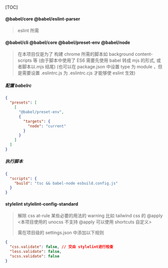 [TOC]

#### @babel/core @babel/eslint-parser

> eslint 所需

#### @babel/cli @babel/core @babel/preset-env @babel/node

> 在本项目仅是为了 构建 chrome 所需的脚本如 background content-scripts 等
> (由于脚本中使用了 ES6 需要先使用 babel 转成 mjs 的形式, 或者脚本以.mjs 结尾)
> (也可以在 package.json 中设置 type 为 module ，但是需要设置 .eslintrc.js 为 .eslintrc.cjs 才能够使 eslint 生效)

##### 配置 babelrc

```json
{
  "presets": [
    [
      "@babel/preset-env",
      {
        "targets": {
          "node": "current"
        }
      }
    ]
  ]
}
```

##### 执行脚本

```json
{
  "scripts": {
    "build": "tsc && babel-node esbuild.config.js"
  }
}
```

#### stylelint stylelint-config-standard

> 解除 css at-rule 某些必要的用法的 warning 比如 tailwind css 的 @apply <本项目使用的 unocss 不支持 @apply 可以使用 shortcuts 自定义>
>
> 需在项目级的 settings.json 中添加以下规则

```json
{
  "css.validate": false, // 交由 stylelint进行检查
  "less.validate": false,
  "scss.validate": false
}
```
